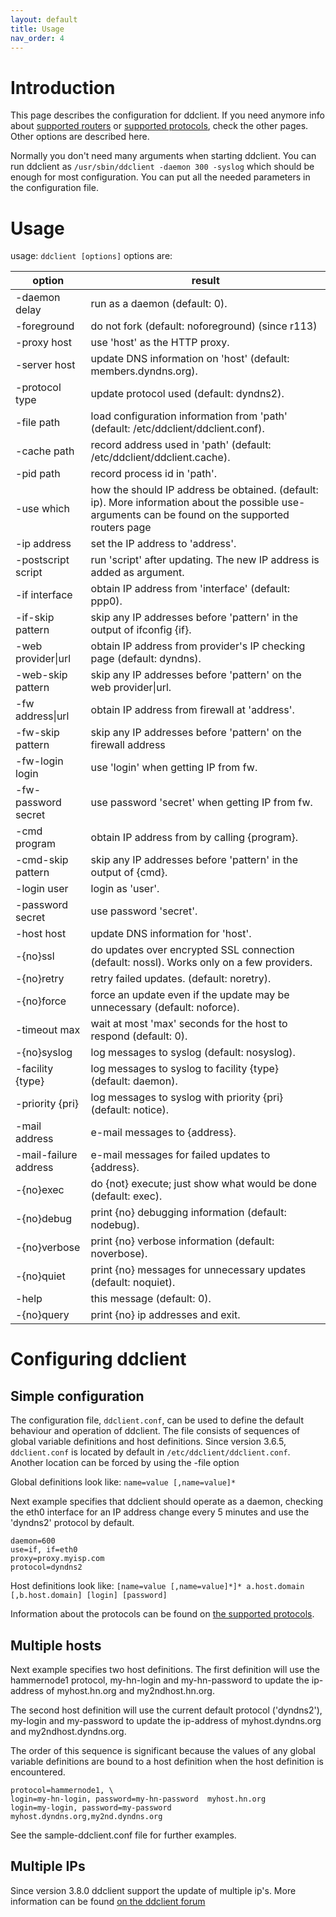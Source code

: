 ```yaml
---
layout: default
title: Usage
nav_order: 4
---
```


# Introduction

This page describes the configuration for ddclient. If you need anymore info about [supported routers](routers) or [supported protocols](protocols), check the other pages. Other options are described here.

Normally you don't need many arguments when starting ddclient. You can run ddclient as `/usr/sbin/ddclient -daemon 300 -syslog` which should be enough for most configuration. You can put all the needed parameters in the configuration file.

# Usage

usage: `ddclient [options]`
options are:

option              | result
--------------------|-------
-daemon delay       | run as a daemon (default: 0).
-foreground         | do not fork (default: noforeground) (since r113)
-proxy host         | use 'host' as the HTTP proxy.
-server host        | update DNS information on 'host' (default: members.dyndns.org).
-protocol type      | update protocol used (default: dyndns2).
-file path          | load configuration information from 'path' (default:     /etc/ddclient/ddclient.conf).
-cache path         | record address used in 'path' (default: /etc/ddclient/ddclient.cache).
-pid path           | record process id in 'path'.
-use which          | how the should IP address be obtained. (default: ip). More information about the possible use-arguments can be found on the supported routers page
-ip address         | set the IP address to 'address'. 
-postscript script  | run 'script' after updating. The new IP address is added as argument.
-if interface       | obtain IP address from 'interface' (default: ppp0).
-if-skip pattern    | skip any IP addresses before 'pattern' in the output of ifconfig {if}.
-web provider&#124;url | obtain IP address from provider's IP checking page (default: dyndns).
-web-skip pattern | skip any IP addresses before 'pattern' on the web provider&#124;url.
-fw address&#124;url | obtain IP address from firewall at 'address'.
-fw-skip pattern | skip any IP addresses before 'pattern' on the firewall address|url. 
-fw-login login | use 'login' when getting IP from fw. 
-fw-password secret | use password 'secret' when getting IP from fw. 
-cmd program | obtain IP address from by calling {program}. 
-cmd-skip pattern | skip any IP addresses before 'pattern' in the output of {cmd}. 
-login user | login as 'user'. 
-password secret | use password 'secret'. 
-host host | update DNS information for 'host'. 
-{no}ssl   | do updates over encrypted SSL connection (default: nossl).  Works only on a few providers.
-{no}retry | retry failed updates. (default: noretry).
-{no}force | force an update even if the update may be unnecessary (default: noforce).
-timeout max | wait at most 'max' seconds for the host to respond (default: 0).
-{no}syslog | log messages to syslog (default: nosyslog).
-facility {type} | log messages to syslog to facility {type} (default: daemon).
-priority {pri} | log messages to syslog with priority {pri} (default: notice).
-mail address | e-mail messages to {address}.
-mail-failure address | e-mail messages for failed updates to {address}.
-{no}exec | do {not} execute; just show what would be done (default: exec).
-{no}debug | print {no} debugging information (default: nodebug).
-{no}verbose | print {no} verbose information (default: noverbose).
-{no}quiet | print {no} messages for unnecessary updates (default: noquiet).
-help | this message (default: 0).
-{no}query | print {no} ip addresses and exit.

# Configuring ddclient

## Simple configuration

The configuration file, `ddclient.conf`, can be used to define the default behaviour and operation of ddclient. The file consists of sequences of global variable definitions and host definitions. Since version 3.6.5, `ddclient.conf` is located by default in `/etc/ddclient/ddclient.conf`. Another location can be forced by using the -file option

Global definitions look like: `name=value [,name=value]*`

Next example specifies that ddclient should operate as a daemon, checking the eth0 interface for an IP address change every 5 minutes and use the 'dyndns2' protocol by default.

    daemon=600
    use=if, if=eth0
    proxy=proxy.myisp.com
    protocol=dyndns2

Host definitions look like: `[name=value [,name=value]*]* a.host.domain [,b.host.domain] [login] [password]`

Information about the protocols can be found on [the supported protocols](protocols).

## Multiple hosts

Next example specifies two host definitions. The first definition will use the hammernode1 protocol, my-hn-login and my-hn-password to update the ip-address of myhost.hn.org and my2ndhost.hn.org.

The second host definition will use the current default protocol ('dyndns2'), my-login and my-password to update the ip-address of myhost.dyndns.org and my2ndhost.dyndns.org.

The order of this sequence is significant because the values of any global variable definitions are bound to a host definition when the host definition is encountered.


    protocol=hammernode1, \
    login=my-hn-login, password=my-hn-password  myhost.hn.org
    login=my-login, password=my-password  myhost.dyndns.org,my2nd.dyndns.org

See the sample-ddclient.conf file for further examples.

## Multiple IPs
Since version 3.8.0 ddclient support the update of multiple ip's.  More information can be found [on the ddclient forum](https://sourceforge.net/p/ddclient/mailman/message/20383414/)


